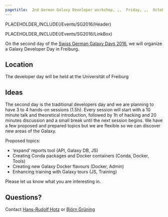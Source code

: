 ```yaml
---
pagetitle:  2nd German Galaxy Developer workshop, ,,  Friday, ,,  October 21st, ,,  Freiburg 
---
```

PLACEHOLDER_INCLUDE(/Events/SG2016/Header)

PLACEHOLDER_INCLUDE(/Events/SG2016/LinkBox)



On the second day of the [Swiss German Galaxy Days 2016](/Events/SG2016), we will organize a Galaxy Developer Day in Freiburg.


## Location

The developer day will be held at the Universität of Freiburg

## Ideas

The second day is the traditional developers day and we are planning to
have 3 to 4 hands-on sessions (1.5h). Every session will start with a 10
minute talk and theoretical introduction, followed by 1h of hacking and
20 minutes discussion and a small break until the next session begins.
We have a few proposed and prepared topics but we are flexible so we can
discover new areas of the Galaxy.

Proposed topics:
* ‘expand’ reports tool (API, Galaxy DB, JS)
* Creating Conda packages and Docker containers (Conda, Docker, Tools)
* Creating new Galaxy Docker flavours (Docker, Admin)
* Enhancing training with Galaxy tours (JS, Training)


Please let us know what you are interesting in.


## Questions?
Contact [Hans-Rudolf Hotz](/HansrudolfHotz) or [Björn Grüning](/BjoernGruening)
